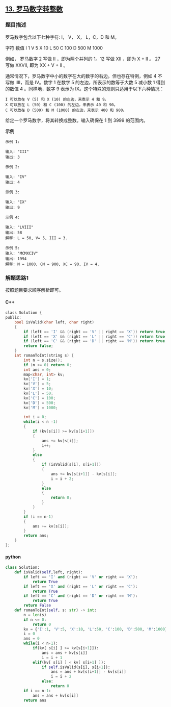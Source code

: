 ## [13. 罗马数字转整数](https://leetcode-cn.com/problems/roman-to-integer/)

### 题目描述

罗马数字包含以下七种字符: I， V， X， L，C，D 和 M。

字符          数值
I             1
V             5
X             10
L             50
C             100
D             500
M             1000

例如， 罗马数字 2 写做 II ，即为两个并列的 1。12 写做 XII ，即为 X + II 。 27 写做  XXVII, 即为 XX + V + II 。

通常情况下，罗马数字中小的数字在大的数字的右边。但也存在特例，例如 4 不写做 IIII，而是 IV。数字 1 在数字 5 的左边，所表示的数等于大数 5 减小数 1 得到的数值 4 。同样地，数字 9 表示为 IX。这个特殊的规则只适用于以下六种情况：


	I 可以放在 V (5) 和 X (10) 的左边，来表示 4 和 9。
	X 可以放在 L (50) 和 C (100) 的左边，来表示 40 和 90。 
	C 可以放在 D (500) 和 M (1000) 的左边，来表示 400 和 900。


给定一个罗马数字，将其转换成整数。输入确保在 1 到 3999 的范围内。

**示例**

```
示例 1:

输入: "III"
输出: 3

示例 2:

输入: "IV"
输出: 4

示例 3:

输入: "IX"
输出: 9

示例 4:

输入: "LVIII"
输出: 58
解释: L = 50, V= 5, III = 3.

示例 5:
输入: "MCMXCIV"
输出: 1994
解释: M = 1000, CM = 900, XC = 90, IV = 4.

```

### 解题思路1

按照题目要求顺序解析即可。

#### C++

```c
class Solution {
public:
    bool isValid(char left, char right)
    {
        if (left == 'I' && (right == 'V' || right == 'X')) return true;
        if (left == 'X' && (right == 'L' || right == 'C')) return true;
        if (left == 'C' && (right == 'D' || right == 'M')) return true;
        return false;
    }
    int romanToInt(string s) {
        int n = s.size();
        if (n <= 0) return 0;
        int ans = 0;
        map<char, int> kv;
        kv['I'] = 1;
        kv['V'] = 5;
        kv['X'] = 10;
        kv['L'] = 50;
        kv['C'] = 100;
        kv['D'] = 500;
        kv['M'] = 1000;
        
        int i = 0;
        while(i < n -1)
        {
            if (kv[s[i]] >= kv[s[i+1]])
            {
                ans += kv[s[i]];
                i++;
            }
            else
            {
                if (isValid(s[i], s[i+1]))
                {
                    ans += kv[s[i+1]] - kv[s[i]];
                    i = i + 2;
                }
                else
                {
                    return 0;
                }
            }
        }
        if (i == n-1)
        {
            ans += kv[s[i]];
        }
        return ans;
    }
};
```

#### python

```python
class Solution:
    def isValid(self,left, right):
        if left == 'I' and (right == 'V' or right == 'X'):
            return True
        if left == 'X' and (right == 'L' or right == 'C'):
            return True
        if left == 'C' and (right == 'D' or right == 'M'):
            return True
        return False
    def romanToInt(self, s: str) -> int:
        n = len(s)
        if n <= 0:
            return 0
        kv = {'I':1, 'V':5, 'X':10, 'L':50, 'C':100, 'D':500, 'M':1000}
        i = 0
        ans = 0
        while(i < n-1):
            if(kv[ s[i] ] >= kv[s[i+1]]):
                ans = ans + kv[s[i]]
                i = i + 1
            elif(kv[ s[i] ] < kv[ s[i+1] ]):
                if self.isValid(s[i], s[i+1]):
                    ans = ans + kv[s[i+1]] - kv[s[i]]
                    i = i + 2
                else:
                    return 0
        if i == n-1:
            ans = ans + kv[s[i]]
        return ans
```
